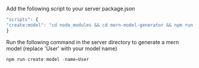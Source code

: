 Add the following script to your server package.json

```javascript
"scripts": {
"create:model": "cd node_modules && cd mern-model-generator && npm run create:model"
}
```

Run the following command in the server directory to generate a mern model (replace 'User' with your model name)

```javascript
npm run create:model -name=User
```
